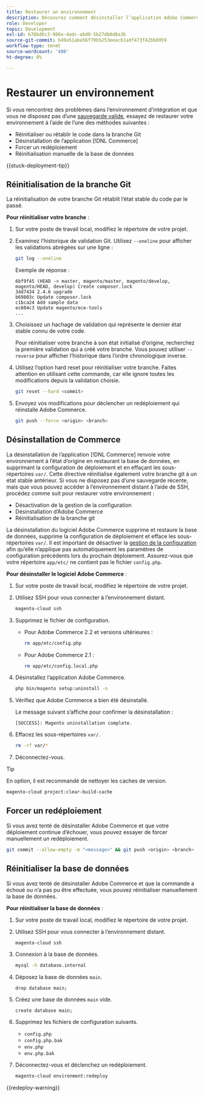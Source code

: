 ```yaml
---
title: Restaurer un environnement
description: Découvrez comment désinstaller l’application Adobe Commerce à partir d’un projet d’infrastructure cloud et restaurer un environnement à un état stable.
role: Developer
topic: Development
exl-id: b76bd6c3-986e-4adc-abd0-5b27db0d8a3b
source-git-commit: b49a51aba56f79b5253eeacb1adf473f42bb8959
workflow-type: tm+mt
source-wordcount: '480'
ht-degree: 0%

---
```


# Restaurer un environnement

Si vous rencontrez des problèmes dans l’environnement d’intégration et que vous ne disposez pas d’une [sauvegarde valide](../storage/snapshots.md), essayez de restaurer votre environnement à l’aide de l’une des méthodes suivantes :

- Réinitialiser ou rétablir le code dans la branche Git
- Désinstallation de l’application [!DNL Commerce]
- Forcer un redéploiement
- Réinitialisation manuelle de la base de données

{{stuck-deployment-tip}}

## Réinitialisation de la branche Git

La réinitialisation de votre branche Git rétablit l’état stable du code par le passé.

**Pour réinitialiser votre branche** :

1. Sur votre poste de travail local, modifiez le répertoire de votre projet.

1. Examinez l’historique de validation Git. Utilisez `--oneline` pour afficher les validations abrégées sur une ligne :

   ```bash
   git log --oneline
   ```

   Exemple de réponse :

   ```
   6bf9f45 (HEAD -> master, magento/master, magento/develop, magento/HEAD, develop) Create composer.lock
   34d7434 2.4.6 upgrade
   b69803c Update composer.lock
   c1bca24 Add sample data
   ec604c3 Update magento/ece-tools
   ...
   ```

1. Choisissez un hachage de validation qui représente le dernier état stable connu de votre code.

   Pour réinitialiser votre branche à son état initialisé d’origine, recherchez la première validation qui a créé votre branche. Vous pouvez utiliser `--reverse` pour afficher l’historique dans l’ordre chronologique inverse.

1. Utilisez l’option hard reset pour réinitialiser votre branche. Faites attention en utilisant cette commande, car elle ignore toutes les modifications depuis la validation choisie.

   ```bash
   git reset --hard <commit>
   ```

1. Envoyez vos modifications pour déclencher un redéploiement qui réinstalle Adobe Commerce.

   ```bash
   git push --force <origin> <branch>
   ```

## Désinstallation de Commerce

La désinstallation de l’application [!DNL Commerce] renvoie votre environnement à l’état d’origine en restaurant la base de données, en supprimant la configuration de déploiement et en effaçant les sous-répertoires `var/`. Cette directive réinitialise également votre branche git à un état stable antérieur. Si vous ne disposez pas d’une sauvegarde récente, mais que vous pouvez accéder à l’environnement distant à l’aide de SSH, procédez comme suit pour restaurer votre environnement :

- Désactivation de la gestion de la configuration
- Désinstallation d’Adobe Commerce
- Réinitialisation de la branche git

La désinstallation du logiciel Adobe Commerce supprime et restaure la base de données, supprime la configuration de déploiement et efface les sous-répertoires `var/`. Il est important de désactiver la [gestion de la configuration](../store/store-settings.md) afin qu’elle n’applique pas automatiquement les paramètres de configuration précédents lors du prochain déploiement. Assurez-vous que votre répertoire `app/etc/` ne contient pas le fichier `config.php`.

**Pour désinstaller le logiciel Adobe Commerce** :

1. Sur votre poste de travail local, modifiez le répertoire de votre projet.

1. Utilisez SSH pour vous connecter à l’environnement distant.

   ```bash
   magento-cloud ssh
   ```

1. Supprimez le fichier de configuration.
   - Pour Adobe Commerce 2.2 et versions ultérieures :

     ```bash
     rm app/etc/config.php
     ```

   - Pour Adobe Commerce 2.1 :

     ```bash
     rm app/etc/config.local.php
     ```

1. Désinstallez l’application Adobe Commerce.

   ```bash
   php bin/magento setup:uninstall -n
   ```

1. Vérifiez que Adobe Commerce a bien été désinstallé.

   Le message suivant s’affiche pour confirmer la désinstallation :

   ```
   [SUCCESS]: Magento uninstallation complete.
   ```

1. Effacez les sous-répertoires `var/`.

   ```bash
   rm -rf var/*
   ```

1. Déconnectez-vous.

>[!TIP]
>
>En option, il est recommandé de nettoyer les caches de version.
>
>```bash
>magento-cloud project:clear-build-cache
>```

## Forcer un redéploiement

Si vous avez tenté de désinstaller Adobe Commerce et que votre déploiement continue d’échouer, vous pouvez essayer de forcer manuellement un redéploiement.

```bash
git commit --allow-empty -m "<message>" && git push <origin> <branch>
```

## Réinitialiser la base de données

Si vous avez tenté de désinstaller Adobe Commerce et que la commande a échoué ou n’a pas pu être effectuée, vous pouvez réinitialiser manuellement la base de données.

**Pour réinitialiser la base de données** :

1. Sur votre poste de travail local, modifiez le répertoire de votre projet.

1. Utilisez SSH pour vous connecter à l’environnement distant.

   ```bash
   magento-cloud ssh
   ```

1. Connexion à la base de données.

   ```bash
   mysql -h database.internal
   ```

1. Déposez la base de données `main`.

   ```shell
   drop database main;
   ```

1. Créez une base de données `main` vide.

   ```shell
   create database main;
   ```

1. Supprimez les fichiers de configuration suivants.

   - `config.php`
   - `config.php.bak`
   - `env.php`
   - `env.php.bak`

1. Déconnectez-vous et déclenchez un redéploiement.

   ```bash
   magento-cloud environment:redeploy
   ```

{{redeploy-warning}}
